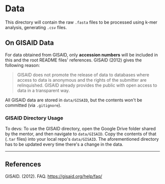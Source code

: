 # Data
This directory will contain the raw `.fasta` files to be processed using k-mer analysis, generating `.csv` files.

## On GISAID Data
For data obtained from GISAID, only **accession numbers** will be included in this and the root README files' references. GISAID (2012) gives the following reason:

> GISAID does not promote the release of data to databases where access to data is anonymous and the rights of the submitter are relinquished.  GISAID already provides the public with open access to data in a transparent way.

All GISAID data are stored in `data/GISAID`, but the contents won't be committed (via `.gitignore`).

### GISAID Directory Usage
To devs: To use the GISAID directory, open the Google Drive folder shared by the mentor, and then navigate to `data/GISAID`. Copy the contents of that (`.tar` files) into your local repo's `data/GISAID`. The aforementioned directory has to be updated every time there's a change in the data.

---
## References
GISAID. (2012). FAQ. https://gisaid.org/help/faq/
